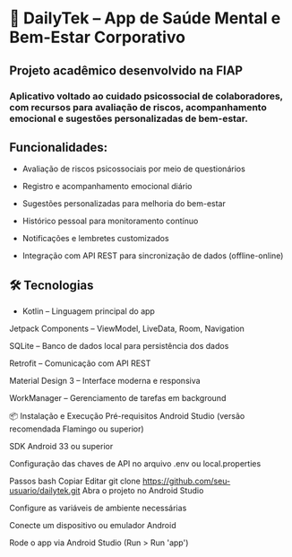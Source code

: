 # 🧠 DailyTek – App de Saúde Mental e Bem-Estar Corporativo

## **Projeto acadêmico desenvolvido na FIAP**

### Aplicativo voltado ao cuidado psicossocial de colaboradores, com recursos para avaliação de riscos, acompanhamento emocional e sugestões personalizadas de bem-estar. 

## Funcionalidades:
- Avaliação de riscos psicossociais por meio de questionários

- Registro e acompanhamento emocional diário

- Sugestões personalizadas para melhoria do bem-estar

- Histórico pessoal para monitoramento contínuo

- Notificações e lembretes customizados

- Integração com API REST para sincronização de dados (offline-online)

## 🛠️ Tecnologias
- Kotlin – Linguagem principal do app

Jetpack Components – ViewModel, LiveData, Room, Navigation

SQLite – Banco de dados local para persistência dos dados

Retrofit – Comunicação com API REST

Material Design 3 – Interface moderna e responsiva

WorkManager – Gerenciamento de tarefas em background

📦 Instalação e Execução
Pré-requisitos
Android Studio (versão recomendada Flamingo ou superior)

SDK Android 33 ou superior

Configuração das chaves de API no arquivo .env ou local.properties

Passos
bash
Copiar
Editar
git clone https://github.com/seu-usuario/dailytek.git
Abra o projeto no Android Studio

Configure as variáveis de ambiente necessárias

Conecte um dispositivo ou emulador Android

Rode o app via Android Studio (Run > Run 'app')

